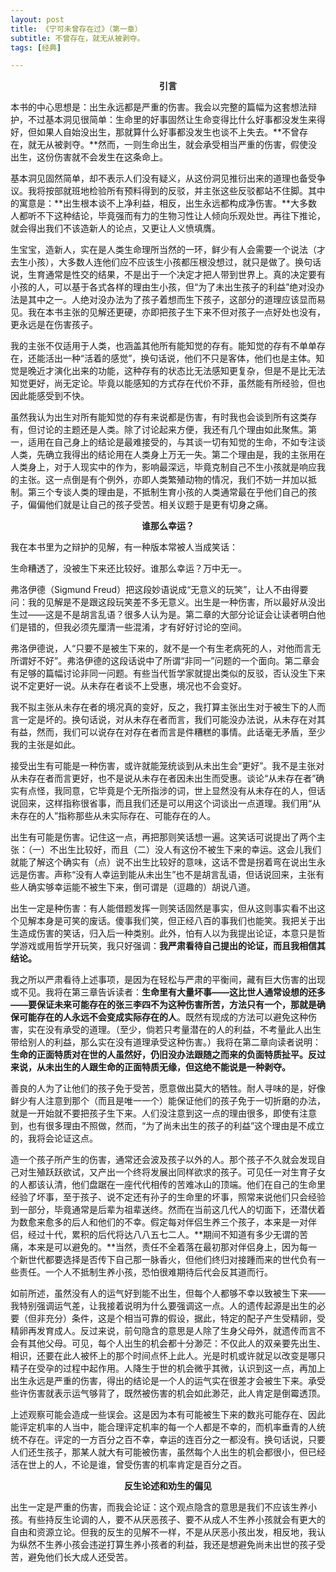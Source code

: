 ```yaml
---
layout: post
title: 《宁可未曾存在过》（第一章）
subtitle: 不曾存在，就无从被剥夺。
tags: [经典]

---
```

<p style="text-align: center; font-family: 'SimHei', sans-serif; font-weight: bold;">引言</p>

本书的中心思想是：出生永远都是严重的伤害。我会以完整的篇幅为这套想法辩护，不过基本洞见很简单：生命里的好事固然让生命变得比什么好事都没发生来得好，但如果人自始没出生，那就算什么好事都没发生也谈不上失去。**不曾存在，就无从被剥夺。**然而，一则生命出生，就会承受相当严重的伤害，假使没出生，这份伤害就不会发生在这条命上。

基本洞见固然简单，却不表示人们没有疑义，从这份洞见推衍出来的道理也备受争议。我将按部就班地检验所有预料得到的反驳，并主张这些反驳都站不住脚。其中的寓意是：**出生根本谈不上净利益，相反，出生永远都构成净伤害。**大多数人都听不下这种结论，毕竟强而有力的生物习性让人倾向乐观处世。再往下推论，就会得出我们不该造新人的论点，又更让人义愤填膺。

生宝宝，造新人，实在是人类生命理所当然的一环，鲜少有人会需要一个说法（才去生小孩），大多数人连他们应不应该生小孩都压根没想过，就只是做了。换句话说，生育通常是性交的结果，不是出于一个决定才把人带到世界上。真的决定要有小孩的人，可以基于各式各样的理由生小孩，但“为了未出生孩子的利益”绝对没办法是其中之一。人绝对没办法为了孩子着想而生下孩子，这部分的道理应该显而易见。我在本书主张的见解还更硬，亦即把孩子生下来不但对孩子一点好处也没有，更永远是在伤害孩子。

我的主张不仅适用于人类，也涵盖其他所有能知觉的存有。能知觉的存有不单单存在，还能活出一种“活着的感觉”，换句话说，他们不只是客体，他们也是主体。知觉是晚近才演化出来的功能，这种存有的状态比无法感知更复杂，但是不是比无法知觉更好，尚无定论。毕竟以能感知的方式存在代价不菲，虽然能有所经验，但也因此能感受到不快。

虽然我认为出生对所有能知觉的存有来说都是伤害，有时我也会谈到所有这类存有，但讨论的主题还是人类。除了讨论起来方便，我还有几个理由如此聚焦。第一，适用在自己身上的结论是最难接受的，与其谈一切有知觉的生命，不如专注谈人类，先确立我得出的结论用在人类身上万无一失。第二个理由是，我的主张用在人类身上，对于人现实中的作为，影响最深远，毕竟克制自己不生小孩就是响应我的主张。这一点倒是有个例外，亦即人类繁殖动物的情况，我们不妨一并加以抵制。第三个专谈人类的理由是，不抵制生育小孩的人类通常最在乎他们自己的孩子，偏偏他们就是让自己的孩子受苦。相关议题于是更有切身之痛。

<p style="text-align: center; font-family: 'SimHei', sans-serif; font-weight: bold;">谁那么幸运？</p>

我在本书里为之辩护的见解，有一种版本常被人当成笑话：

生命糟透了，没被生下来还比较好。谁那么幸运？万中无一。

弗洛伊德（Sigmund Freud）把这段妙语说成“无意义的玩笑”，让人不由得要问：我的见解是不是跟这段玩笑差不多无意义。出生是一种伤害，所以最好从没出生过——这是不是胡言乱语？很多人认为是。第二章的大部分论证会让读者明白他们是错的，但我必须先厘清一些混淆，才有好好讨论的空间。

弗洛伊德说，人“只要不是被生下来的，就不是一个有生老病死的人，对他而言无所谓好不好”。弗洛伊德的这段话说中了所谓“非同一”问题的一个面向。第二章会有足够的篇幅讨论非同一问题。有些当代哲学家就提出类似的反驳，否认没生下来说不定更好一说。从未存在者谈不上受惠，境况也不会变好。

我不拟主张从未存在者的境况真的变好，反之，我打算主张出生对于被生下的人而言一定是坏的。换句话说，对从未存在者而言，我们可能没办法说，从未存在对其有益，然而，我们可以说存在对存在者而言是件糟糕的事情。此话毫无矛盾，至少我的主张是如此。

接受出生有可能是一种伤害，或许就能笼统谈到从未出生会“更好”。我不是主张对从未存在者而言更好，也不是说从未存在者因未出生而受惠。谈论“从未存在者”确实有点怪，我同意，它毕竟是个无所指涉的词，世上显然没有从未存在的人，但话说回来，这样指称很省事，而且我们还是可以用这个词谈出一点道理。我们用“从未存在的人”指称那些从未实际存在、可能存在的人。

出生有可能是伤害。记住这一点，再把那则笑话想一遍。这笑话<span class="color-orange">可说</span>提出了两个主张：（一）不出生比较好，而且（二）没人有这份不被生下来的幸运。这会儿我们就能了解这个确实有（点）说不出生比较好的意味，这话不啻是拐着弯在说出生永远是伤害。声称“没有人幸运到能从未出生”也不是胡言乱语，但话说回来，主张有些人确实够幸运能不被生下来，倒可谓是（逗趣的）胡说八道。

出生一定是种伤害：有人能借题发挥一则笑话固然是事实，但从这则事实看不出这个见解本身是可笑的废话。傻事我们笑，但正经八百的事我们也能笑。我把关于出生造成伤害的笑话，归入后一种类别。此外，怕有人以为我提出论证，本意只是哲学游戏或用哲学开玩笑，我只好强调：**我严肃看待自己提出的论证，而且我相信其结论。**

我之所以严肃看待上述事项，是因为在轻松与严肃的平衡间，藏有巨大伤害的出现或不见。我将在第三章告诉读者：**生命里有大量坏事——这比世人通常设想的还多——要保证未来可能存在的张三李四不为这种伤害所苦，方法只有一个，那就是确保可能存在的人永远不会变成实际存在的人**。既然有现成的方法可以避免这种伤害，实在没有承受的道理。（至少，倘若只考量潜在的人的利益，不考量此人出生带给别人的利益，那么实在没有道理承受这种伤害。）我将在第二章向读者说明：**生命的正面特质对在世的人虽然好，仍旧没办法跟随之而来的负面特质扯平。反过来说，从未出生的人跟生命的正面特质无缘，但这绝不能说是一种剥夺。**

善良的人为了让他们的孩子免于受苦，愿意做出莫大的牺牲。耐人寻味的是，好像鲜少有人注意到那个（而且是唯一一个）能保证他们的孩子免于一切折磨的办法，就是一开始就不要把孩子生下来。人们没注意到这一点的理由很多，即使有注意到，也有很多理由不照做，然而，“为了尚未出生的孩子的利益”这个理由是不成立的，我将会论证这点。

造一个孩子所产生的伤害，通常还会波及孩子以外的人。那个孩子不久就会发现自己对生殖跃跃欲试，又产出一个终将发展出同样欲求的孩子。可见任一对生育子女的人都该认清，他们盘踞在一座代代相传的苦难冰山的顶端。他们在自己的生命里经验了坏事，至于孩子、说不定还有孙子的生命里的坏事，照常来说他们只会经验到一部分，毕竟通常是后辈为祖辈送终。然而在当前这几代人的切面下，还潜伏着为数愈来愈多的后人和他们的不幸。假定每对伴侣生养三个孩子，本来是一对伴侣，经过十代，累积的后代将达八八五七二人。**期间不知道有多少无谓的苦痛，本来是可以避免的。**当然，责任不全着落在最初那对伴侣身上，因为每一个新世代都要选择是否传下自己那一脉香火，但他们终归对接踵而来的世代负有一些责任。一个人不抵制生养小孩，恐怕很难期待后代会反其道而行。

如前所述，虽然没有人的运气好到能不出生，但每个人都够不幸以致被生下来——我特别强调运气差，让我接着说明为什么要强调这一点。人的遗传起源是出生的必要（但非充分）条件，这是个相当可靠的假设，据此，特定的配子产生受精卵，受精卵再发育成人。反过来说，前句隐含的意思是人除了生身父母外，就遗传而言不会有其他父母。可见，每个人出生的机会都十分渺茫：不仅此人的双亲要先出生、相识，还要在此人被怀上的那个时间点怀上此人。光是时机或许就足以改变是哪只精子在受孕的过程中起作用。人降生于世的机会微乎其微，认识到这一点，再加上出生永远是严重的伤害，得出的结论是一个人的运气实在很差才会被生下来。承受些许伤害就表示运气够背了，既然被伤害的机会如此渺茫，此人肯定是倒霉透顶。

上述观察可能会造成一些误会。这是因为本有可能被生下来的数兆可能存在、因此能评定机率的人当中，能合理评定机率的每一个人都是不幸的，而机率垂青的人统统不存在。评定的一方百分之百不幸，幸运的连百分之一都没有。换句话说，只要人们还生孩子，那某人就大有可能被伤害，虽然每个人出生的机会都很小，但已经活在世上的人，不论是谁，曾受伤害的机率肯定是百分之百。

<p style="text-align: center; font-family: 'SimHei', sans-serif; font-weight: bold;">反生论述和劝生的偏见</p>

出生一定是严重的伤害，而我会论证：这个观点隐含的意思是我们不应该生养小孩。有些持反生论调的人，要不从厌恶孩子、要不从成人不生养小孩就会有更大的自由和资源立论。但我的反生的见解不一样，不是从厌恶小孩出发，相反地，我认为纵然不生养小孩会违逆打算生养小孩者的利益，我还是想避免尚未出世的孩子受苦，避免他们长大成人还受苦。